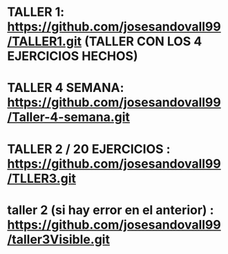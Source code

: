 # TALLER 1: https://github.com/josesandovall99/TALLER1.git (TALLER CON LOS 4 EJERCICIOS HECHOS)
# TALLER 4 SEMANA: https://github.com/josesandovall99/Taller-4-semana.git
# TALLER 2 / 20 EJERCICIOS : https://github.com/josesandovall99/TLLER3.git
# taller 2 (si hay error en el anterior) : https://github.com/josesandovall99/taller3Visible.git
